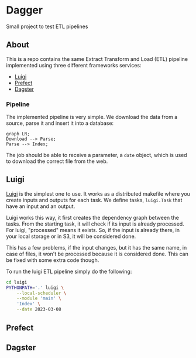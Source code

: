 
# Dagger

Small project to test ETL pipelines

## About

This is a repo contains the same Extract Transform and Load (ETL) pipeline
implemented using three different frameworks services:

- [Luigi](#luigi)
- [Prefect](#prefetc)
- [Dagster](#dagster)

### Pipeline

The implemented pipeline is very simple. We download the data from a source,
parse it and insert it into a database:

```mermaid
graph LR;
Download --> Parse;
Parse --> Index;
```

The job should be able to receive a parameter, a `date` object, which is used
to download the correct file from the web.

## Luigi

[Luigi][1] is the simplest one to use. It works as a distributed makefile where
you create inputs and outputs for each task. We define tasks, `luigi.Task` that
have an input and an output.

Luigi works this way, it first creates the dependency graph between the tasks.
From the starting task, it will check if its input is already processed. For
luigi, "processed" means it exists. So, if the input is already there, in your
local storage or in S3, it will be considered done.

This has a few problems, if the input changes, but it has the same name, in
case of files, it won't be processed because it is considered done. This can
be fixed with some extra code though.

To run the luigi ETL pipeline simply do the following:

```sh
cd luigi
PYTHONPATH='.' luigi \
    --local-scheduler \
    --module 'main' \
    'Index' \
    --date 2023-03-08
```

## Prefect



## Dagster


[1]: https://github.com/spotify/luigi
